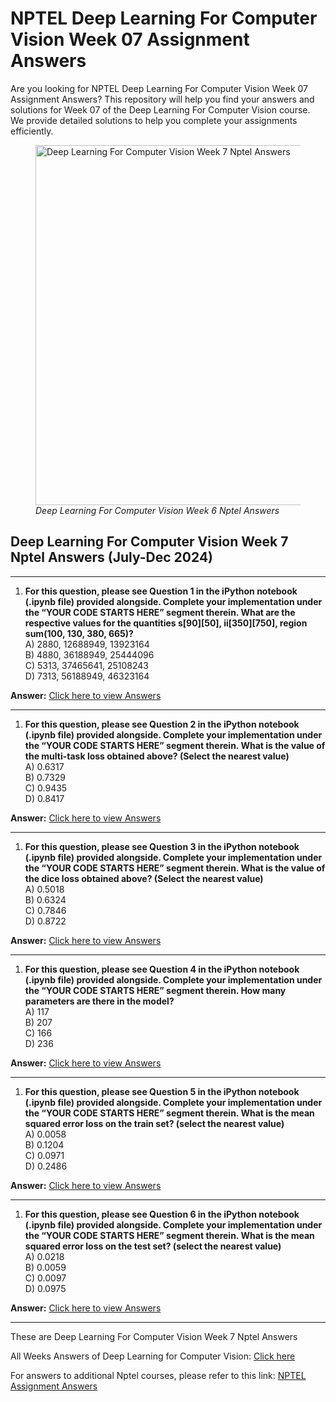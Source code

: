 # NPTEL Deep Learning For Computer Vision Week 07 Assignment Answers

Are you looking for NPTEL Deep Learning For Computer Vision Week 07 Assignment Answers? This repository will help you find your answers and solutions for Week 07 of the Deep Learning For Computer Vision course. We provide detailed solutions to help you complete your assignments efficiently.



<figure class="aligncenter size-large is-resized"><img decoding="async" width="1024" height="576" src="https://progiez.com/wp-content/uploads/2024/09/Deep-Learning-for-Computer-Vision-Nptel-Week-7-Assignment-Answer-and-solution-Swayam-Platform-image-1024x576.webp" alt="Deep Learning For Computer Vision Week 7 Nptel Answers" class="wp-image-13576" title="Deep Learning For Computer Vision Week 7 Nptel Answers 1" srcset="https://progiez.com/wp-content/uploads/2024/09/Deep-Learning-for-Computer-Vision-Nptel-Week-7-Assignment-Answer-and-solution-Swayam-Platform-image-1024x576.webp 1024w, https://progiez.com/wp-content/uploads/2024/09/Deep-Learning-for-Computer-Vision-Nptel-Week-7-Assignment-Answer-and-solution-Swayam-Platform-image-300x169.webp 300w, https://progiez.com/wp-content/uploads/2024/09/Deep-Learning-for-Computer-Vision-Nptel-Week-7-Assignment-Answer-and-solution-Swayam-Platform-image-768x432.webp 768w, https://progiez.com/wp-content/uploads/2024/09/Deep-Learning-for-Computer-Vision-Nptel-Week-7-Assignment-Answer-and-solution-Swayam-Platform-image.webp 1280w" sizes="(max-width: 1024px) 100vw, 1024px"><figcaption class="wp-element-caption"><em>Deep Learning For Computer Vision Week 6 Nptel Answers</em></figcaption></figure>

## Deep Learning For Computer Vision Week 7 Nptel Answers (July-Dec 2024)

* * *

1. **For this question, please see Question 1 in the iPython notebook (.ipynb file) provided alongside. Complete your implementation under the “YOUR CODE STARTS HERE” segment therein. What are the respective values for the quantities s[90][50], ii[350][750], region sum(100, 130, 380, 665)?**  
A) 2880, 12688949, 13923164  
B) 4880, 36188949, 25444096  
C) 5313, 37465641, 25108243  
D) 7313, 56188949, 46323164

**Answer:** [Click here to view Answers](https://progiez.com/deep-learning-for-computer-vision-week-7-nptel-answers)

* * *

1. **For this question, please see Question 2 in the iPython notebook (.ipynb file) provided alongside. Complete your implementation under the “YOUR CODE STARTS HERE” segment therein. What is the value of the multi-task loss obtained above? (Select the nearest value)**  
A) 0.6317  
B) 0.7329  
C) 0.9435  
D) 0.8417

**Answer:** [Click here to view Answers](https://progiez.com/deep-learning-for-computer-vision-week-7-nptel-answers)

* * *

1. **For this question, please see Question 3 in the iPython notebook (.ipynb file) provided alongside. Complete your implementation under the “YOUR CODE STARTS HERE” segment therein. What is the value of the dice loss obtained above? (Select the nearest value)**  
A) 0.5018  
B) 0.6324  
C) 0.7846  
D) 0.8722

**Answer:** [Click here to view Answers](https://progiez.com/deep-learning-for-computer-vision-week-7-nptel-answers)

* * *

1. **For this question, please see Question 4 in the iPython notebook (.ipynb file) provided alongside. Complete your implementation under the “YOUR CODE STARTS HERE” segment therein. How many parameters are there in the model?**  
A) 117  
B) 207  
C) 166  
D) 236

**Answer:** [Click here to view Answers](https://progiez.com/deep-learning-for-computer-vision-week-7-nptel-answers)

* * *

1. **For this question, please see Question 5 in the iPython notebook (.ipynb file) provided alongside. Complete your implementation under the “YOUR CODE STARTS HERE” segment therein. What is the mean squared error loss on the train set? (select the nearest value)**  
A) 0.0058  
B) 0.1204  
C) 0.0971  
D) 0.2486

**Answer:** [Click here to view Answers](https://progiez.com/deep-learning-for-computer-vision-week-7-nptel-answers)

* * *

1. **For this question, please see Question 6 in the iPython notebook (.ipynb file) provided alongside. Complete your implementation under the “YOUR CODE STARTS HERE” segment therein. What is the mean squared error loss on the test set? (select the nearest value)**  
A) 0.0218  
B) 0.0059  
C) 0.0097  
D) 0.0975

**Answer:** [Click here to view Answers](https://progiez.com/deep-learning-for-computer-vision-week-7-nptel-answers)

* * *

These are Deep Learning For Computer Vision Week 7 Nptel Answers

All Weeks Answers of Deep Learning for Computer Vision: [Click here](https://progiez.com/nptel-assignment-answers/digital-circuits)

For answers to additional Nptel courses, please refer to this link: [NPTEL Assignment Answers](https://progiez.com/nptel-assignment-answers)
